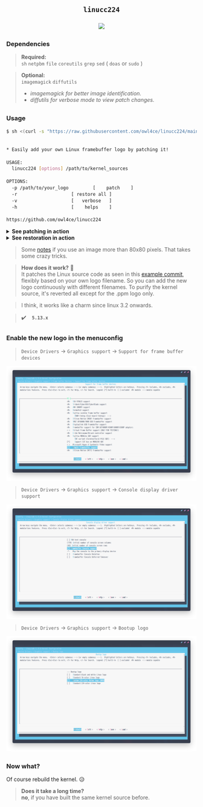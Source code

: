 ## <p align="center">`linucc224`</p>

<p align="center"><img src="https://repository-images.githubusercontent.com/393654854/5423f869-eadf-41c9-ba0b-078162f39b2f" align="center"/></p>

##  
### Dependencies <img alt="" align="right" src="https://badges.pufler.dev/visits/owl4ce/linucc224?style=flat-square&label=&color=000000&logo=GitHub&logoColor=white&labelColor=373e4d"/>
> **Required:**  
> `sh` `netpbm` `file` `coreutils` `grep` `sed` ( `doas` or `sudo` )

> **Optional:**  
> `imagemagick` `diffutils`
>
> * *imagemagick for better image identification.*
> * *diffutils for verbose mode to view patch changes.*

##  
### Usage
```sh
$ sh <(curl -s "https://raw.githubusercontent.com/owl4ce/linucc224/main/linucc224") -h
```
```sh

* Easily add your own Linux framebuffer logo by patching it!

USAGE:
  linucc224 [options] /path/to/kernel_sources

OPTIONS:
  -p /path/to/your_logo			[    patch    ]
  -r					[ restore all ]
  -v					[   verbose   ]
  -h					[    helps    ]

https://github.com/owl4ce/linucc224

```

<details>
  <summary><strong>See patching in action</strong></summary>
  
  <br>
  <p align="center"><img src="./screenshots/2021-08-12-062659_1092x1882_scrot.png" align="center"/></p>
  
</details>

<details>
  <summary><strong>See restoration in action</strong></summary>
  
  <br>
  <p align="center"><img src="./screenshots/2021-08-12-062843_1092x454_scrot.png" align="center"/></p>
  
</details>

> Some [notes](https://github.com/owl4ce/kurisu-x86_64) if you use an image more than 80x80 pixels. That takes some crazy tricks.

> **How does it work?** :thinking:  
> It patches the Linux source code as seen in this [example commit](https://github.com/owl4ce/linucc224/commit/90ddf7e7e23da39946142749c0761d824d045b3f.patch), flexibly based on your own logo filename. So you can add the new logo continuously with different filenames. To purify the kernel source, it's reverted all except for the .ppm logo only.

> I think, it works like a charm since linux 3.2 onwards.

> :heavy_check_mark:   **`5.13.x`**

##  
### Enable the new logo in the menuconfig

> `Device Drivers` -> `Graphics support` -> `Support for frame buffer devices`
<p align="center"><img src="./screenshots/2021-08-12-064654_1301x748_scrot.png" align="center"/></p>

> `Device Drivers` -> `Graphics support` -> `Console display driver support`
<p align="center"><img src="./screenshots/2021-08-12-064710_1301x748_scrot.png" align="center"/></p>

> `Device Drivers` -> `Graphics support` -> `Bootup logo`
<p align="center"><img src="./screenshots/2021-08-12-064723_1301x748_scrot.png" align="center"/></p>

##  
### Now what?

Of course rebuild the kernel. :disappointed_relieved:

> **Does it take a long time?**  
> **no**, if you have built the same kernel source before.
